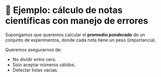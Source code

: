 # 🧪 Ejemplo: cálculo de notas científicas con manejo de errores
Supongamos que queremos calcular el **promedio ponderado** de un conjunto de experimentos, donde cada nota tiene un peso (importancia).

Queremos asegurarnos de:
* No dividir entre cero.
* Solo aceptar números válidos.
* Detectar listas vacias.